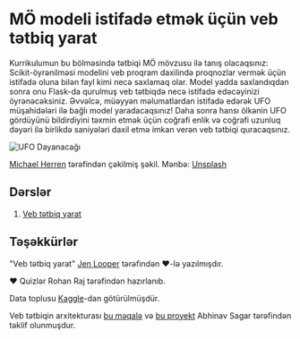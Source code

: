 # MÖ modeli istifadə etmək üçün veb tətbiq yarat

Kurrikulumun bu bölməsində tətbiqi MÖ mövzusu ilə tanış olacaqsınız: Scikit-öyrənilməsi modelini veb proqram daxilində proqnozlar vermək üçün istifadə oluna bilən fayl kimi necə saxlamaq olar. Model yadda saxlandıqdan sonra onu Flask-da qurulmuş veb tətbiqdə necə istifadə edəcəyinizi öyrənəcəksiniz. Əvvəlcə, müəyyən məlumatlardan istifadə edərək UFO müşahidələri ilə bağlı model yaradacaqsınız! Daha sonra hansı ölkənin UFO gördüyünü bildirdiyini təxmin etmək üçün coğrafi enlik və coğrafi uzunluq dəyəri ilə birlikdə saniyələri daxil etmə imkan verən veb tətbiqi quracaqsınız.

![UFO Dayanacağı](images/ufo.jpg)

<a href="https://unsplash.com/@mdherren?utm_source=unsplash&utm_medium=referral&utm_content=creditCopyText">Michael Herren</a> tərəfindən çəkilmiş şəkil. Mənbə: <a href="https://unsplash.com/s/photos/ufo?utm_source=unsplash&utm_medium=referral&utm_content=creditCopyText">Unsplash</a>

## Dərslər

1. [Veb tətbiq yarat](1-Web-App/README.md)

## Təşəkkürlər

"Veb tətbiq yarat" [Jen Looper](https://twitter.com/jenlooper) tərəfindən ♥️-lə yazılmışdır.

♥️ Quizlər Rohan Raj tərəfindən hazırlanıb.

Data toplusu [Kaggle](https://www.kaggle.com/NUFORC/ufo-sightings)-dan götürülmüşdür.

Veb tətbiqin arxitekturası [bu məqalə](https://towardsdatascience.com/how-to-easily-deploy-machine-learning-models-using-flask-b95af8fe34d4) və [bu proyekt](https://github.com/abhinavsagar/machine-learning-deployment) Abhinav Sagar tərəfindən təklif olunmuşdur.
